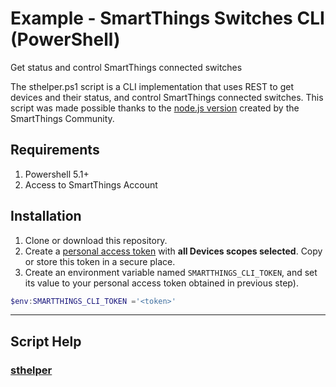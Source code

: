 # Example - SmartThings Switches CLI (PowerShell)

Get status and control SmartThings connected switches

The sthelper.ps1 script is a CLI implementation that uses REST to get devices and their status, and control SmartThings connected switches. This script was made possible thanks to the [node.js version](https://github.com/SmartThingsCommunity/cli-example-nodejs/) created by the SmartThings Community.

## Requirements

1. Powershell 5.1+
2. Access to SmartThings Account

## Installation

1. Clone or download this repository.
1. Create a [personal access token](https://account.smartthings.com/tokens/new) with **all Devices scopes selected**. Copy or store this token in a secure place.
1. Create an environment variable named `SMARTTHINGS_CLI_TOKEN`, and set its value to your personal access token obtained in previous step).

```PowerShell
$env:SMARTTHINGS_CLI_TOKEN ='<token>'
```

---

## Script Help

### [sthelper](./docs/sthelper.md)<!--- INDEX_INDENT -->
